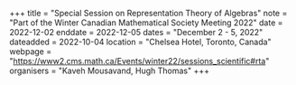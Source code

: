 +++
title = "Special Session on Representation Theory of Algebras"
note = "Part of the Winter Canadian Mathematical Society Meeting 2022"
date = 2022-12-02
enddate = 2022-12-05
dates = "December 2 - 5, 2022"
dateadded = 2022-10-04
location = "Chelsea Hotel, Toronto, Canada"
webpage = "https://www2.cms.math.ca/Events/winter22/sessions_scientific#rta"
organisers = "Kaveh Mousavand, Hugh Thomas"
+++